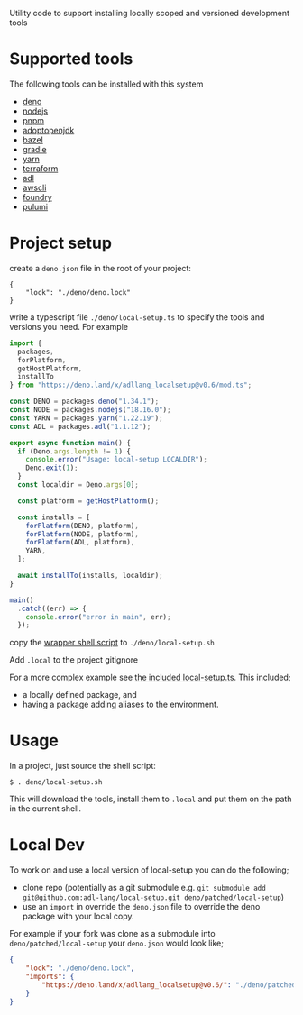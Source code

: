 Utility code to support installing locally scoped and versioned development tools

# Supported tools

The following tools can be installed with this system

* [deno](https://deno.land/)
* [nodejs](https://nodejs.org/)
* [pnpm](https://pnpm.io/)
* [adoptopenjdk](https://adoptium.net/en-GB/)
* [bazel](https://bazel.build/)
* [gradle](https://gradle.org/)
* [yarn](https://github.com/yarnpkg/yarn/releases)
* [terraform](https://www.terraform.io/)
* [adl](https://github.com/adl-lang/adl)
* [awscli](https://aws.amazon.com/cli/)
* [foundry](https://github.com/foundry-rs/foundry)
* [pulumi](https://www.pulumi.com/)


# Project setup

create a `deno.json` file in the root of your project:

```
{
    "lock": "./deno/deno.lock"
}
```

write a typescript file `./deno/local-setup.ts` to specify the tools and versions you need. For
example

``` typescript
import {
  packages,
  forPlatform,
  getHostPlatform,
  installTo
} from "https://deno.land/x/adllang_localsetup@v0.6/mod.ts";

const DENO = packages.deno("1.34.1");
const NODE = packages.nodejs("18.16.0");
const YARN = packages.yarn("1.22.19");
const ADL = packages.adl("1.1.12");

export async function main() {
  if (Deno.args.length != 1) {
    console.error("Usage: local-setup LOCALDIR");
    Deno.exit(1);
  }
  const localdir = Deno.args[0];

  const platform = getHostPlatform();

  const installs = [
    forPlatform(DENO, platform),
    forPlatform(NODE, platform),
    forPlatform(ADL, platform),
    YARN,
  ];

  await installTo(installs, localdir);
}

main()
  .catch((err) => {
    console.error("error in main", err);
  });
```

copy the [wrapper shell script](example/local-setup.sh) to `./deno/local-setup.sh` 

Add `.local` to the project gitignore

For a more complex example see [the included local-setup.ts](example/local-setup.ts).
This included;
* a locally defined package, and
* having a package adding aliases to the environment.

# Usage

In a project, just source the shell script:

```
$ . deno/local-setup.sh
```

This will download the tools, install them to `.local` and put them on
the path in the current shell.

# Local Dev

To work on and use a local version of local-setup you can do the following;
* clone repo (potentially as a git submodule e.g. `git submodule add git@github.com:adl-lang/local-setup.git deno/patched/local-setup`)
* use an `import` in override the `deno.json` file to override the deno package with your local copy.

For example if your fork was clone as a submodule into `deno/patched/local-setup` your `deno.json` would look like;

``` json
{
    "lock": "./deno/deno.lock",
    "imports": {
        "https://deno.land/x/adllang_localsetup@v0.6/": "./deno/patched/local-setup/"
    }
}
```